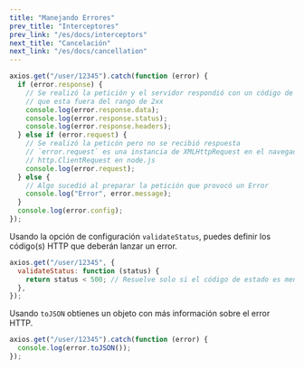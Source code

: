 ```yaml
---
title: "Manejando Errores"
prev_title: "Interceptores"
prev_link: "/es/docs/interceptors"
next_title: "Cancelación"
next_link: "/es/docs/cancellation"
---
```


```js
axios.get("/user/12345").catch(function (error) {
  if (error.response) {
    // Se realizó la petición y el servidor respondió con un código de estado
    // que esta fuera del rango de 2xx
    console.log(error.response.data);
    console.log(error.response.status);
    console.log(error.response.headers);
  } else if (error.request) {
    // Se realizó la peticón pero no se recibió respuesta
    // `error.request` es una instancia de XMLHttpRequest en el navegador y una instancia de
    // http.ClientRequest en node.js
    console.log(error.request);
  } else {
    // Algo sucedió al preparar la petición que provocó un Error
    console.log("Error", error.message);
  }
  console.log(error.config);
});
```

Usando la opción de configuración `validateStatus`, puedes definir los código(s) HTTP que deberán lanzar un error.

```js
axios.get("/user/12345", {
  validateStatus: function (status) {
    return status < 500; // Resuelve solo si el código de estado es menor que 500
  },
});
```

Usando `toJSON` obtienes un objeto con más información sobre el error HTTP.

```js
axios.get("/user/12345").catch(function (error) {
  console.log(error.toJSON());
});
```
